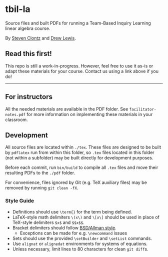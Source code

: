 # tbil-la

Source files and built PDFs for running a Team-Based Inquiry Learning
linear algebra course.

By [Steven Clontz](https://clontz.org) and 
[Drew Lewis](https://twitter.com/siwelwerd).

## Read this first!

This repo is still a work-in-progress. However, feel free to use it
as-is or adapt these materials for your course. 
Contact us using a link above if you do!

---


## For instructors

All the needed materials are available in the PDF folder.
See `facilitator-notes.pdf` for more information on implementing
these materials in your classroom.

## Development

All source files are located within `./tex`. These files are designed
to be built by `pdflatex` run from within this folder, so `.tex` files
located in this folder (not within a subfolder) may be built directly
for development purposes.

Before each commit, run `bin/build` to compile all `.tex` files and
move their resulting PDFs to the `./pdf` folder.

For convenience, files ignored by Git (e.g. TeX auxiliary files) may be
removed by running `git clean -fX`.

### Style Guide

- Definitions should use `\term{}` for the term being defined.
- LaTeX-style math delimiters `\(x\)` and `\[x\]` should be used in
  place of TeX-style delimiters `$x$` and `$$x$$`.
- Bracket delimiters should follow [BSD/Allman style][allman].
    - Exceptions can be made for e.g. `\newcommand` issues
- Sets should use the provided `\setBuilder` and `\setList` commands.
- Use `alignat` or `alignedat` environments for systems of equations.
- Unless necessary, limit lines to 80 characters for clean `git diff`s.


[allman]: https://en.wikipedia.org/wiki/Indentation_style#Allman_style
